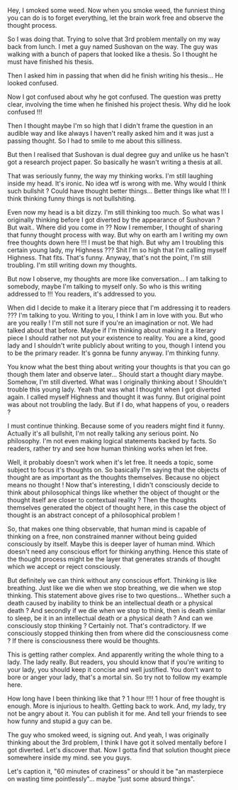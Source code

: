Hey, I smoked some weed. Now when you smoke weed, the funniest thing you can do is to forget everything, let the brain work free and observe the thought process.

So I was doing that. Trying to solve that 3rd problem mentally on my way back from lunch. I met a guy named Sushovan on the way. The guy was walking with a bunch of papers that looked like a thesis. So I thought he must have finished his thesis.

Then I asked him in passing that when did he finish writing his thesis... He looked confused.

Now I got confused about why he got confused. The question was pretty clear, involving the time when he finished his project thesis. Why did he look confused !!!

Then I thought maybe I'm so high that I didn't frame the question in an audible way and like always I haven't really asked him and it was just a passing thought. So I had to smile to me about this silliness.

But then I realised that Sushovan is dual degree guy and unlike us he hasn't got a research project paper. So basically he wasn't writing a thesis at all.

That was seriously funny, the way my thinking works. I'm still laughing inside my head. It's ironic. No idea wtf is wrong with me. Why would I think such bullshit ? Could have thought better things... Better things like what !!!  I think thinking funny things is not bullshiting.

Even now my head is a bit dizzy. I'm still thinking too much. So what was I originally thinking before I got diverted by the appearance of Sushovan ? But wait.. Where did you come in ?? Now I remember, I thought of sharing that funny thought process with way. But why on earth am I writing my own free thoughts down here !!! I must be that high. But why am I troubling this certain young lady, my Highness ??? Shit I'm so high that I'm calling myself Highness. That fits. That's funny. Anyway, that's not the point, I'm still troubling. I'm still writing down my thoughts.

But now I observe, my thoughts are more like conversation... I am talking to somebody, maybe I'm talking to myself only. So who is this writing addressed to !!! You readers, it's addressed to you.

When did I decide to make it a literary piece that I'm addressing it to readers ??? I'm talking to you. Writing to you, I think I am in love with you. But who are you really ! I'm still not sure if you're an imagination or not. We had talked about that before. Maybe if I'm thinking about making it a literary piece I should rather not put your existence to reality. You are a kind, good lady and I shouldn't write publicly about writing to you, though I intend you to be the primary reader. It's gonna be funny anyway. I'm thinking funny.

You know what the best thing about writing your thoughts is that you can go though them later and observe later... Should start a thought diary maybe. Somehow, I'm still diverted. What was I originally thinking about ! Shouldn't trouble this young lady. Yeah that was what I thought when I got diverted again. I called myself Highness and thought it was funny. But original point was about not troubling the lady. But if I do, what happens of you, o readers ?

I must continue thinking. Because some of you readers might find it funny. Actually it's all bullshit, I'm not really talking any serious point. No philosophy. I'm not even making logical statements backed by facts. So readers, rather try and see how human thinking works when let free.

Well, it probably doesn't work when it's let free. It needs a topic, some subject to focus it's thoughts on. So basically I'm saying that the objects of thought are as important as the thoughts themselves. Because no object means no thought ! Now that's interesting, I didn't consciously decide to think about philosophical things like whether the object of thought or the thought itself are closer to contextual reality ? Then the thoughts themselves generated the object of thought here, in this case the object of thought is an abstract concept of a philosophical problem !

So, that makes one thing observable, that human mind is capable of thinking on a free, non constrained manner without being guided consciously by itself. Maybe this is deeper layer of human mind. Which doesn't need any conscious effort for thinking anything. Hence this state of the thought process might be the layer that generates strands of thought which we accept or reject consciously.

But definitely we can think without any conscious effort. Thinking is like breathing. Just like we die when we stop breathing, we die when we stop thinking. This statement above gives rise to two questions... Whether such a death caused by inability to think be an intellectual death or a physical death ? And secondly if we die when we stop to think, then is death similar to sleep, be it in an intellectual death or a physical death ? And can we consciously stop thinking ? Certainly not. That's contradictory. If we consciously stopped thinking then from where did the consciousness come ? If there is consciousness there would be thoughts.

This is getting rather complex. And apparently writing the whole thing to a lady. The lady really. But readers, you should know that if you're writing to your lady, you should keep it concise and well justified. You don't want to bore or anger your lady, that's a mortal sin. So try not to follow my example here.

How long have I been thinking like that ? 1 hour !!!! 1 hour of free thought is enough. More is injurious to health. Getting back to work. And, my lady, try not be angry about it. You can publish it for me. And tell your friends to see how funny and stupid a guy can be.

The guy who smoked weed, is signing out. And yeah, I was originally thinking about the 3rd problem, I think I have got it solved mentally before I got diverted. Let's discover that. Now I gotta find that solution thought piece somewhere inside my mind. see you guys.

Let's caption it, "60 minutes of craziness" or should it be "an masterpiece on wasting time pointlessly"... maybe "just some absurd things".





















